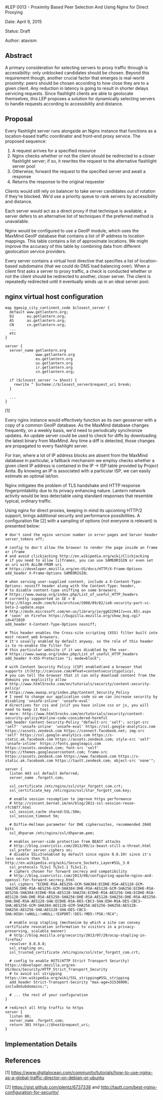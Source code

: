 #LEP 0013 - Proximity Based Peer Selection And Using Nginx for Direct Proxying

Date: April 9, 2015

Status: Draft

Author: atavism

## Abstract

A primary consideration for selecting servers to proxy traffic through is accessibility: only unblocked candidates should be chosen. Beyond this requirement though, another crucial factor that emerges is real-world proximity: peers should be chosen according to how close they are to a given client. Any reduction in latency is going to result in shorter delays servicing requests. Since flashlight clients are able to geolocate themselves, this LEP proposes a solution for dynamically selecting servers to handle requests according to accessibility and distance.

## Proposal

Every flashlight server runs alongside an Nginx instance that functions as a location-based traffic coordinator and front-end proxy service. The proposed sequence:

1. A request arrives for a specified resource
1. Nginx checks whether or not the client should be redirected to a closer flashlight server; if so, 
   it rewrites the request to the alternative flashlight server pool
1. Otherwise, forward the request to the specified server and await a response
1. Returns the response to the original requester

Clients would still rely on balancer to take server candidates out of rotation if they're blocked. We'd use a priority queue to rank servers by accessibility and distance.

Each server would act as a direct proxy if that technique is available; a server defers to an alternative list of techniques if the preferred method is unavailable. 

Nginx would be configured to use a GeoIP module, which uses the MaxMind GeoIP database that contains a list of IP address to location mappings. This table contains a list of approximate locations. We might improve the accuracy of this table by combining data from different geolocation service providers.

Every server contains a virtual host directive that specifies a list of location-based subdomains (that we could do DNS load balancing over). When a client first asks a server to proxy traffic, a check is conducted whether or not the client should be redirected to another, closer server. The client is repeatedly redirected until it eventually winds up in an ideal server pool. 

## nginx virtual host configuration
```
map $geoip_city_continent_code $closest_server {
  default www.getlantern.org;
  EU      eu.getlantern.org;
  AS      as.getlantern.org;
  CN      cn.getlantern.org;
  ... 
  etc
}

server {
  server_name getlantern.org
              www.getlantern.org
              eu.getlantern.org
              us.getlantern.org
              ir.getlantern.org
              cn.getlantern.org;

  if ($closest_server != $host) {
    rewrite ^ $scheme://$closest_server$request_uri break;
  }

  ...
}
```
[1]

Every nginx instance would effectively function as its own geoserver with a copy of a common GeoIP database. As the MaxMind database changes frequently, on a weekly basis, we'd need to periodically synchronize updates. An update server could be used to check for diffs by downloading the latest binary from MaxMind. Any time a diff is detected, those changes are propagated to every flashlight server.

For Iran, where a lot of IP address blocks are absent from the MaxMind database in particular, a fallback mechansim we employ checks whether a given client IP address is contained in the IP -> ISP table provided by Project Anita. By knowing an IP is associated with a particular ISP, we can easily estimate an optimal lat/lon. 

Nginx mitigates the problem of TLS handshake and HTTP response fingerprintability due to its privacy enhancing nature. Lantern network activity would be less detectable using standard responses that resemble typical, ordinary traffic.

Using nginx for direct proxies, keeping in mind its upcoming HTTP/2 support, brings additional security and performance possibilities. A configuration file [2] with a sampling of options (not everyone is relevant) is presented below:

```
# don't send the nginx version number in error pages and Server header
server_tokens off;

# config to don't allow the browser to render the page inside an frame or iframe
# and avoid clickjacking http://en.wikipedia.org/wiki/Clickjacking
# if you need to allow [i]frames, you can use SAMEORIGIN or even set an uri with ALLOW-FROM uri
# https://developer.mozilla.org/en-US/docs/HTTP/X-Frame-Options
add_header X-Frame-Options SAMEORIGIN;

# when serving user-supplied content, include a X-Content-Type-Options: nosniff header along with the Content-Type: header,
# to disable content-type sniffing on some browsers.
# https://www.owasp.org/index.php/List_of_useful_HTTP_headers
# currently suppoorted in IE > 8 http://blogs.msdn.com/b/ie/archive/2008/09/02/ie8-security-part-vi-beta-2-update.aspx
# http://msdn.microsoft.com/en-us/library/ie/gg622941(v=vs.85).aspx
# 'soon' on Firefox https://bugzilla.mozilla.org/show_bug.cgi?id=471020
add_header X-Content-Type-Options nosniff;

# This header enables the Cross-site scripting (XSS) filter built into most recent web browsers.
# It's usually enabled by default anyway, so the role of this header is to re-enable the filter for 
# this particular website if it was disabled by the user.
# https://www.owasp.org/index.php/List_of_useful_HTTP_headers
add_header X-XSS-Protection "1; mode=block";

# with Content Security Policy (CSP) enabled(and a browser that supports it(http://caniuse.com/#feat=contentsecuritypolicy),
# you can tell the browser that it can only download content from the domains you explicitly allow
# http://www.html5rocks.com/en/tutorials/security/content-security-policy/
# https://www.owasp.org/index.php/Content_Security_Policy
# I need to change our application code so we can increase security by disabling 'unsafe-inline' 'unsafe-eval'
# directives for css and js(if you have inline css or js, you will need to keep it too).
# more: http://www.html5rocks.com/en/tutorials/security/content-security-policy/#inline-code-considered-harmful
add_header Content-Security-Policy "default-src 'self'; script-src 'self' 'unsafe-inline' 'unsafe-eval' https://ssl.google-analytics.com https://assets.zendesk.com https://connect.facebook.net; img-src 'self' https://ssl.google-analytics.com https://s-static.ak.facebook.com https://assets.zendesk.com; style-src 'self' 'unsafe-inline' https://fonts.googleapis.com https://assets.zendesk.com; font-src 'self' https://themes.googleusercontent.com; frame-src https://assets.zendesk.com https://www.facebook.com https://s-static.ak.facebook.com https://tautt.zendesk.com; object-src 'none'";

server {
  listen 443 ssl default deferred;
  server_name .forgott.com;

  ssl_certificate /etc/nginx/ssl/star_forgott_com.crt;
  ssl_certificate_key /etc/nginx/ssl/star_forgott_com.key;

  # enable session resumption to improve https performance
  # http://vincent.bernat.im/en/blog/2011-ssl-session-reuse-rfc5077.html
  ssl_session_cache shared:SSL:50m;
  ssl_session_timeout 5m;

  # Diffie-Hellman parameter for DHE ciphersuites, recommended 2048 bits
  ssl_dhparam /etc/nginx/ssl/dhparam.pem;

  # enables server-side protection from BEAST attacks
  # http://blog.ivanristic.com/2013/09/is-beast-still-a-threat.html
  ssl_prefer_server_ciphers on;
  # disable SSLv3(enabled by default since nginx 0.8.19) since it's less secure then TLS http://en.wikipedia.org/wiki/Secure_Sockets_Layer#SSL_3.0
  ssl_protocols TLSv1 TLSv1.1 TLSv1.2;
  # ciphers chosen for forward secrecy and compatibility
  # http://blog.ivanristic.com/2013/08/configuring-apache-nginx-and-openssl-for-forward-secrecy.html
  ssl_ciphers "ECDHE-RSA-AES256-GCM-SHA384:ECDHE-RSA-AES128-GCM-SHA256:DHE-RSA-AES256-GCM-SHA384:DHE-RSA-AES128-GCM-SHA256:ECDHE-RSA-AES256-SHA384:ECDHE-RSA-AES128-SHA256:ECDHE-RSA-AES256-SHA:ECDHE-RSA-AES128-SHA:DHE-RSA-AES256-SHA256:DHE-RSA-AES128-SHA256:DHE-RSA-AES256-SHA:DHE-RSA-AES128-SHA:ECDHE-RSA-DES-CBC3-SHA:EDH-RSA-DES-CBC3-SHA:AES256-GCM-SHA384:AES128-GCM-SHA256:AES256-SHA256:AES128-SHA256:AES256-SHA:AES128-SHA:DES-CBC3-SHA:HIGH:!aNULL:!eNULL:!EXPORT:!DES:!MD5:!PSK:!RC4";

  # enable ocsp stapling (mechanism by which a site can convey certificate revocation information to visitors in a privacy-preserving, scalable manner)
  # http://blog.mozilla.org/security/2013/07/29/ocsp-stapling-in-firefox/
  resolver 8.8.8.8;
  ssl_stapling on;
  ssl_trusted_certificate /etc/nginx/ssl/star_forgott_com.crt;

  # config to enable HSTS(HTTP Strict Transport Security) https://developer.mozilla.org/en-US/docs/Security/HTTP_Strict_Transport_Security
  # to avoid ssl stripping https://en.wikipedia.org/wiki/SSL_stripping#SSL_stripping
  add_header Strict-Transport-Security "max-age=31536000; includeSubdomains;";

  # ... the rest of your configuration
}

# redirect all http traffic to https
server {
  listen 80;
  server_name .forgott.com;
  return 301 https://$host$request_uri;
}
```

## Implementation Details

## References
[1] https://www.digitalocean.com/community/tutorials/how-to-use-nginx-as-a-global-traffic-director-on-debian-or-ubuntu

[2] https://gist.github.com/plentz/6737338 and 
http://tautt.com/best-nginx-configuration-for-security/
